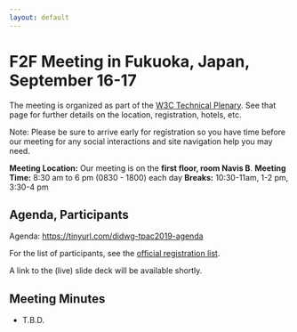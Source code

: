 ```yaml
---
layout: default
---
```


# F2F Meeting in Fukuoka, Japan, September 16-17

The meeting is organized as part of the [W3C Technical Plenary](https://www.w3.org/2019/09/TPAC/). 
See that page for further details on the location, registration, hotels, etc.

Note: Please be sure to arrive early for registration so you have time 
before our meeting for any social interactions and site navigation help you
may need.

**Meeting Location:** Our meeting is on the **first floor, room Navis B**.
**Meeting Time:** 8:30 am to 6 pm (0830 - 1800) each day
**Breaks:** 10:30-11am, 1-2 pm, 3:30-4 pm

## Agenda, Participants

Agenda: https://tinyurl.com/didwg-tpac2019-agenda

For the list of participants, see the [official registration list](https://www.w3.org/register/tpac2019/registrants#meeting-65). 

A link to the (live) slide deck will be available shortly.

## Meeting Minutes

* T.B.D.
